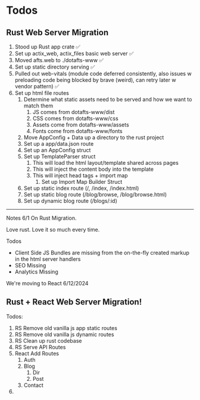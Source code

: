 # Todos

## Rust Web Server Migration

1. Stood up Rust app crate ✅
2. Set up actix_web, actix_files basic web server ✅
3. Moved afts.web to ./dotafts-www ✅
4. Set up static directory serving ✅
5. Pulled out web-vitals (module code deferred consistently, also issues w preloading code being blocked by brave (weird), can retry later w vendor pattern) ✅
6. Set up html file routes
   1. Determine what static assets need to be served and how we want to match them
      1. JS comes from dotafts-www/dist
      2. CSS comes from dotafts-www/css
      3. Assets come from dotafts-www/assets
      4. Fonts come from dotafts-www/fonts
   2. Move AppConfig + Data up a directory to the rust project
   3. Set up a app/data.json route
   4. Set up an AppConfig struct
   5. Set up TemplateParser struct
      1. This will load the html layout/template shared across pages
      2. This will inject the content body into the template
      3. This will inject head tags + import map
         1. Set up Import Map Builder Struct
   6. Set up static index route (/, /index, /index.html)
   7. Set up static blog route (/blog/browse, /blog/browse.html)
   8. Set up dynamic blog route (/blogs/:id)

---

Notes 6/1 On Rust Migration.

Love rust. Love it so much every time.  

Todos

- Client Side JS Bundles are missing from the on-the-fly created markup in the html server handlers
- SEO Missing
- Analytics Missing

We're moving to React 6/12/2024

## Rust + React Web Server Migration!

Todos:

1. RS Remove old vanilla js app static routes
2. RS Remove old vanilla js dynamic routes
3. RS Clean up rust codebase
4. RS Serve API Routes
5. React Add Routes
   1. Auth
   2. Blog
      1. Dir
      2. Post
   3. Contact
6. 